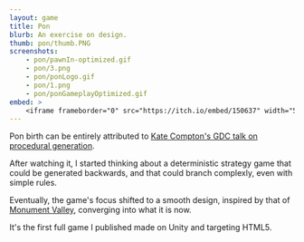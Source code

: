 ```yaml
---
layout: game
title: Pon
blurb: An exercise on design.
thumb: pon/thumb.PNG
screenshots:
    - pon/pawnIn-optimized.gif
    - pon/3.png
    - pon/ponLogo.gif
    - pon/1.png
    - pon/ponGameplayOptimized.gif
embed: >
    <iframe frameborder="0" src="https://itch.io/embed/150637" width="552" height="167" class="align-block"></iframe>
---
```


Pon birth can be entirely attributed to [Kate Compton's GDC talk on procedural generation](https://www.youtube.com/watch?v=WumyfLEa6bU).

After watching it, I started thinking about a deterministic strategy game that could be generated backwards,
and that could branch complexly, even with simple rules.

Eventually, the game's focus shifted to a smooth design, inspired by that of [Monument Valley](https://utah.com/monument-valley),
converging into what it is now.

It's the first full game I published made on Unity and targeting HTML5.
